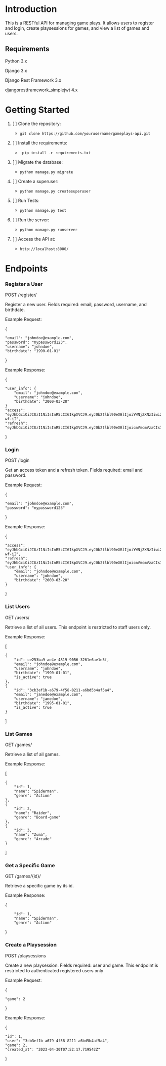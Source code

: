 # **Introduction**

This is a RESTful API for managing game plays. It allows users to register and login, create playsessions for games, and view a list of games and users.

## Requirements

Python 3.x

Django 3.x

Django Rest Framework 3.x

djangorestframework_simplejwt 4.x

# **Getting Started**

1. [ ] Clone the repository:
   * `git clone https://github.com/yourusername/gameplays-api.git`


2. [ ] Install the requirements:
   * ` pip install -r requirements.txt`


3. [ ] Migrate the database:
   * `python manage.py migrate`


4. [ ] Create a superuser:
    * `python manage.py createsuperuser`


5. [ ] Run Tests:
   * `python manage.py test`


6. [ ] Run the server:
    * `python manage.py runserver`


7. [ ] Access the API at:
     * `http://localhost:8000/`


# **Endpoints**


### **Register a User**

POST /register/

Register a new user. Fields required: email, password, username, and birthdate.

Example Request:

{

    "email": "johndoe@example.com",
    "password": "mypassword123",
    "username": "johndoe",
    "birthdate": "1990-01-01"
}

Example Response:

{

    "user_info": {
        "email": "johndoe@example.com",
        "username": "johndoe",
        "birthdate": "2000-03-20"
    }
    "access": "eyJhbGciOiJIUzI1NiIsInR5cCI6IkpXVCJ9.eyJ0b2tlbl90eXBlIjoiYWNjZXNzIiwiZXhwIjoxNjgyODQxMzczLCJpYXQiOjE2ODI4NDEwNzMsImp0aSI6IjgxMWFjMmRjMzNkYzRmNTViMjdiMzdhNjkzNTk2YmZmIiwidXNlcl9pZCI6IjNjYjNlZjFiLWE2NzktNGY1OC04MjExLWE2YmQ1YjRhZjVhNCJ9.T9trs5e1s2zmoqGv85EfTNbUI6ssgn2xMChka-wf-iI",
    "refresh": "eyJhbGciOiJIUzI1NiIsInR5cCI6IkpXVCJ9.eyJ0b2tlbl90eXBlIjoicmVmcmVzaCIsImV4cCI6MTY4MjkyNzQ3MywiaWF0IjoxNjgyODQxMDczLCJqdGkiOiJkMzQ5ZDExNjIyNDQ0Yzk5OGE3Y2E0YTNiM2JhMDE1YiIsInVzZXJfaWQiOiIzY2IzZWYxYi1hNjc5LTRmNTgtODIxMS1hNmJkNWI0YWY1YTQifQ.fQzpRh0u9tCfimEVQlz5_HF9LiDNeb2tqdLEEVqMtc4",
    
}

### **Login**

POST /login

Get an access token and a refresh token. Fields required: email and password.

Example Request:

{

    "email": "johndoe@example.com",
    "password": "mypassword123"
}

Example Response:

{

    "access": "eyJhbGciOiJIUzI1NiIsInR5cCI6IkpXVCJ9.eyJ0b2tlbl90eXBlIjoiYWNjZXNzIiwiZXhwIjoxNjgyODQxMzczLCJpYXQiOjE2ODI4NDEwNzMsImp0aSI6IjgxMWFjMmRjMzNkYzRmNTViMjdiMzdhNjkzNTk2YmZmIiwidXNlcl9pZCI6IjNjYjNlZjFiLWE2NzktNGY1OC04MjExLWE2YmQ1YjRhZjVhNCJ9.T9trs5e1s2zmoqGv85EfTNbUI6ssgn2xMChka-wf-iI",
    "refresh": "eyJhbGciOiJIUzI1NiIsInR5cCI6IkpXVCJ9.eyJ0b2tlbl90eXBlIjoicmVmcmVzaCIsImV4cCI6MTY4MjkyNzQ3MywiaWF0IjoxNjgyODQxMDczLCJqdGkiOiJkMzQ5ZDExNjIyNDQ0Yzk5OGE3Y2E0YTNiM2JhMDE1YiIsInVzZXJfaWQiOiIzY2IzZWYxYi1hNjc5LTRmNTgtODIxMS1hNmJkNWI0YWY1YTQifQ.fQzpRh0u9tCfimEVQlz5_HF9LiDNeb2tqdLEEVqMtc4",
    "user_info": {
        "email": "johndoe@example.com",
        "username": "johndoe",
        "birthdate": "2000-03-20"
    }
}

### **List Users**

GET /users/

Retrieve a list of all users. This endpoint is restricted to staff users only.

Example Response:

[

    {
        "id": ce253ba9-ae4e-4819-9056-3261e6ae1e5f,
        "email": "johndoe@example.com",
        "username": "johndoe",
        "birthdate": "1990-01-01",
        "is_active": true
    },
    {
        "id": "3cb3ef1b-a679-4f58-8211-a6bd5b4af5a4",
        "email": "janedoe@example.com",
        "username": "janedoe",
        "birthdate": "1995-01-01",
        "is_active": true
    }
]


### **List Games**

GET /games/

Retrieve a list of all games.

Example Response:


[

    {
        "id": 1,
        "name": "Spiderman",
        "genre": "Action"
    },
    {
        "id": 2,
        "name": "Raider",
        "genre": "Board-game"
    },
    {
        "id": 3,
        "name": "Zuma",
        "genre": "Arcade"
    }
]

### **Get a Specific Game**

GET /games/{id}/

Retrieve a specific game by its id.

Example Response:

{

        "id": 1,
        "name": "Spiderman",
        "genre": "Action"
}

### **Create a Playsession**

POST /playsessions

Create a new playsession. Fields required: user and game.
This endpoint is restricted to authenticated registered users only

Example Request:

{

    "game": 2
}

Example Response:

{

    "id": 1,
    "user": "3cb3ef1b-a679-4f58-8211-a6bd5b4af5a4",
    "game": 2,
    "created_at": "2023-04-30T07:52:17.719542Z"
}